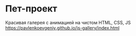 # Пет-проект
Красивая галерея с анимацией на чистом HTML, CSS, JS  
https://pavlenkoevgeniy.github.io/js-gallery/index.html
